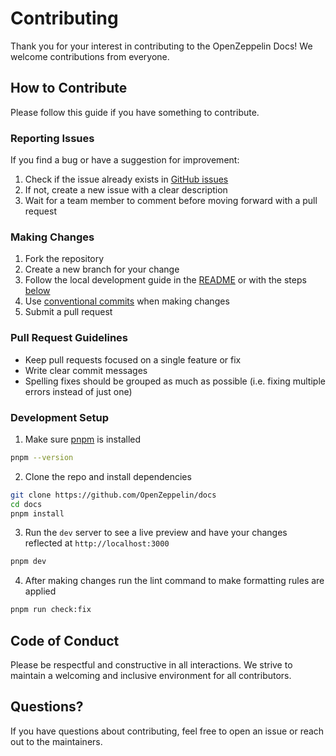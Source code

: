 # Contributing

Thank you for your interest in contributing to the OpenZeppelin Docs! We welcome contributions from everyone.

## How to Contribute

Please follow this guide if you have something to contribute.

### Reporting Issues

If you find a bug or have a suggestion for improvement:

1. Check if the issue already exists in [GitHub issues]()
2. If not, create a new issue with a clear description
3. Wait for a team member to comment before moving forward with a pull request

### Making Changes

1. Fork the repository
2. Create a new branch for your change
3. Follow the local development guide in the [README](README.md) or with the steps [below](#development-setup)
4. Use [conventional commits]() when making changes
5. Submit a pull request

### Pull Request Guidelines

- Keep pull requests focused on a single feature or fix
- Write clear commit messages
- Spelling fixes should be grouped as much as possible (i.e. fixing multiple errors instead of just one)

### Development Setup

1. Make sure [pnpm](https://pnpm.io) is installed

```bash
pnpm --version
```

2. Clone the repo and install dependencies

```bash
git clone https://github.com/OpenZeppelin/docs
cd docs
pnpm install
```

3. Run the `dev` server to see a live preview and have your changes reflected at `http://localhost:3000`

```bash
pnpm dev
```

4. After making changes run the lint command to make formatting rules are applied

```bash
pnpm run check:fix
```

## Code of Conduct

Please be respectful and constructive in all interactions. We strive to maintain a welcoming and inclusive environment for all contributors.

## Questions?

If you have questions about contributing, feel free to open an issue or reach out to the maintainers.

